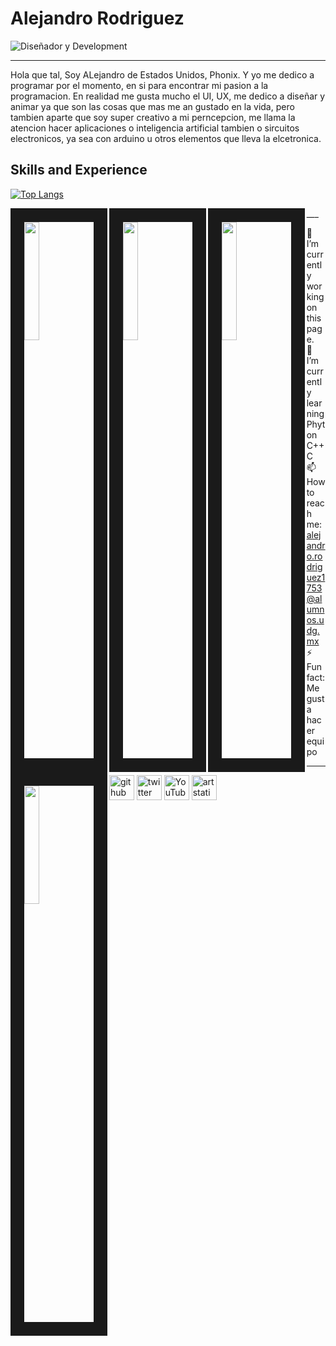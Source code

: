 # Alejandro Rodriguez


![Diseñador y Development](https://cdna.artstation.com/p/users/covers/002/696/776/default/498b33235984f953f6f58f1823985084.jpg?1655859082)
___

Hola que tal, Soy ALejandro de Estados Unidos, Phonix. Y yo me dedico a programar por el momento, en si para encontrar mi pasion a la programacion. En realidad me gusta mucho el UI, UX, me dedico a diseñar y animar ya que son las cosas que mas me an gustado en la vida, pero tambien aparte que soy super creativo a mi perncepcion, me llama la atencion hacer aplicaciones o inteligencia artificial tambien o sircuitos electronicos, ya sea con arduino u otros elementos que lleva la elcetronica.


## Skills and Experience





 [![Top Langs](https://github-readme-stats.vercel.app/api/top-langs/?username=AlejandroRLAS)](https://github.com/anuraghazra/github-readme-stats)

<img align="left" width="22%" border="22%"  src="https://cdnb.artstation.com/p/assets/images/images/050/536/803/smaller_square/alle-studio-asset.jpg?1655106628" />

<img align="left" width="22%" border="22%"  src="https://cdnb.artstation.com/p/assets/images/images/048/866/859/smaller_square/alle-studio-asset.jpg?1651123798" />

<img align="left" width="22%" border="22%"  src="https://cdnb.artstation.com/p/assets/images/images/050/536/537/20220613023743/smaller_square/alle-studio-asset.jpg?1655105863" />

<img align="left" width="22%" border="22%"  src="https://cdnb.artstation.com/p/assets/covers/images/035/302/485/smaller_square/alle-studio-cover.jpg?1614627045" />
___

- 🔭 I’m currently working on this page. 
- 🌱 I’m currently learning Phyton C++ C 
- 📫 How to reach me: alejandro.rodriguez1753@alumnos.udg.mx 
- ⚡ Fun fact: Me gusta hacer equipo 

___

[<img src='https://cdn.jsdelivr.net/npm/simple-icons@3.0.1/icons/github.svg' alt='github' height='40'>](https://github.com/https://github.com/AlejandroRLAS)  [<img src='https://cdn.jsdelivr.net/npm/simple-icons@3.0.1/icons/twitter.svg' alt='twitter' height='40'>](https://twitter.com/https://twitter.com/ALEJAND25950275)  [<img src='https://cdn.jsdelivr.net/npm/simple-icons@3.0.1/icons/youtube.svg' alt='YouTube' height='40'>](https://www.youtube.com/channel/https://www.youtube.com/channel/UCb1e8y_PKAYFxSId35MyJbw)  [<img src='https://cdn.jsdelivr.net/npm/simple-icons@3.0.1/icons/artstation.svg' alt='artstation' height='40'>](https://www.artstation.com/likesupergamer1517)  



